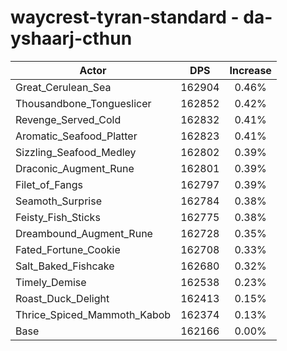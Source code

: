 # waycrest-tyran-standard - da-yshaarj-cthun
| Actor | DPS | Increase |
|---|:---:|:---:|
|Great_Cerulean_Sea|162904|0.46%|
|Thousandbone_Tongueslicer|162852|0.42%|
|Revenge_Served_Cold|162832|0.41%|
|Aromatic_Seafood_Platter|162823|0.41%|
|Sizzling_Seafood_Medley|162802|0.39%|
|Draconic_Augment_Rune|162801|0.39%|
|Filet_of_Fangs|162797|0.39%|
|Seamoth_Surprise|162784|0.38%|
|Feisty_Fish_Sticks|162775|0.38%|
|Dreambound_Augment_Rune|162728|0.35%|
|Fated_Fortune_Cookie|162708|0.33%|
|Salt_Baked_Fishcake|162680|0.32%|
|Timely_Demise|162538|0.23%|
|Roast_Duck_Delight|162413|0.15%|
|Thrice_Spiced_Mammoth_Kabob|162374|0.13%|
|Base|162166|0.00%|
